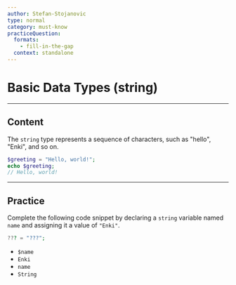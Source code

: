```yaml
---
author: Stefan-Stojanovic
type: normal
category: must-know
practiceQuestion:
  formats:
    - fill-in-the-gap
  context: standalone
---
```


# Basic Data Types (string)

---

## Content

The `string` type represents a sequence of characters, such as "hello", "Enki", and so on.

```php
$greeting = "Hello, world!";
echo $greeting;
// Hello, world!
```


---
## Practice

Complete the following code snippet by declaring a `string` variable named `name` and assigning it a value of `"Enki"`.

```php
??? = "???";
```

- `$name`
- `Enki`
- `name`
- `String`

